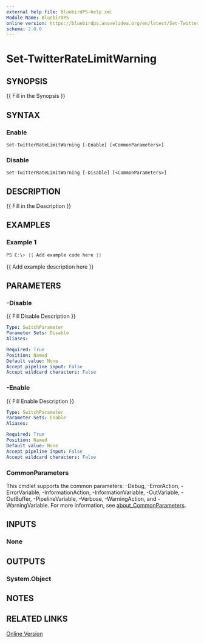 ```yaml
---
external help file: BluebirdPS-help.xml
Module Name: BluebirdPS
online version: https://bluebirdps.anovelidea.org/en/latest/Set-TwitterRateLimitWarning
schema: 2.0.0
---
```


# Set-TwitterRateLimitWarning

## SYNOPSIS
{{ Fill in the Synopsis }}

## SYNTAX

### Enable
```
Set-TwitterRateLimitWarning [-Enable] [<CommonParameters>]
```

### Disable
```
Set-TwitterRateLimitWarning [-Disable] [<CommonParameters>]
```

## DESCRIPTION
{{ Fill in the Description }}

## EXAMPLES

### Example 1
```powershell
PS C:\> {{ Add example code here }}
```

{{ Add example description here }}

## PARAMETERS

### -Disable
{{ Fill Disable Description }}

```yaml
Type: SwitchParameter
Parameter Sets: Disable
Aliases:

Required: True
Position: Named
Default value: None
Accept pipeline input: False
Accept wildcard characters: False
```

### -Enable
{{ Fill Enable Description }}

```yaml
Type: SwitchParameter
Parameter Sets: Enable
Aliases:

Required: True
Position: Named
Default value: None
Accept pipeline input: False
Accept wildcard characters: False
```

### CommonParameters

This cmdlet supports the common parameters: -Debug, -ErrorAction, -ErrorVariable, -InformationAction, -InformationVariable, -OutVariable, -OutBuffer, -PipelineVariable, -Verbose, -WarningAction, and -WarningVariable. For more information, see [about_CommonParameters](http://go.microsoft.com/fwlink/?LinkID=113216).

## INPUTS

### None

## OUTPUTS

### System.Object

## NOTES

## RELATED LINKS

[Online Version](https://bluebirdps.anovelidea.org/en/latest/Set-TwitterRateLimitWarning)